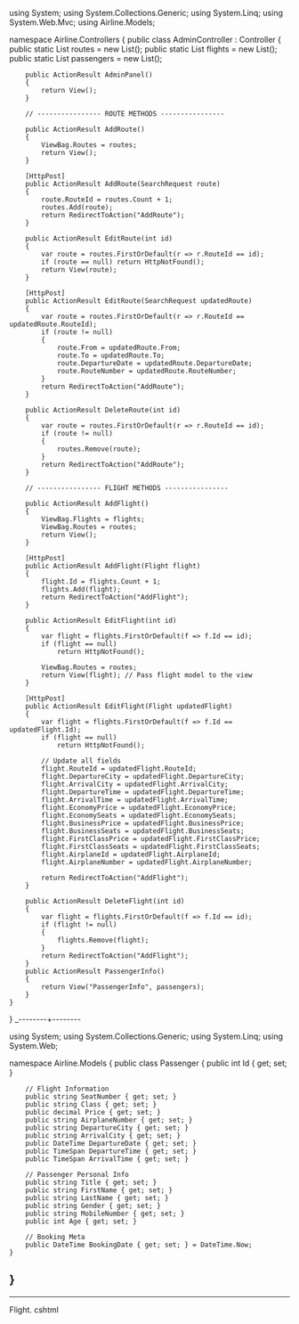 using System;
using System.Collections.Generic;
using System.Linq;
using System.Web.Mvc;
using Airline.Models;

namespace Airline.Controllers
{
    public class AdminController : Controller
    {
        public static List<SearchRequest> routes = new List<SearchRequest>();
        public static List<Flight> flights = new List<Flight>();
        public static List<Passenger> passengers = new List<Passenger>();

        public ActionResult AdminPanel()
        {
            return View();
        }

        // ---------------- ROUTE METHODS ----------------

        public ActionResult AddRoute()
        {
            ViewBag.Routes = routes;
            return View();
        }

        [HttpPost]
        public ActionResult AddRoute(SearchRequest route)
        {
            route.RouteId = routes.Count + 1;
            routes.Add(route);
            return RedirectToAction("AddRoute");
        }

        public ActionResult EditRoute(int id)
        {
            var route = routes.FirstOrDefault(r => r.RouteId == id);
            if (route == null) return HttpNotFound();
            return View(route);
        }

        [HttpPost]
        public ActionResult EditRoute(SearchRequest updatedRoute)
        {
            var route = routes.FirstOrDefault(r => r.RouteId == updatedRoute.RouteId);
            if (route != null)
            {
                route.From = updatedRoute.From;
                route.To = updatedRoute.To;
                route.DepartureDate = updatedRoute.DepartureDate;
                route.RouteNumber = updatedRoute.RouteNumber;
            }
            return RedirectToAction("AddRoute");
        }

        public ActionResult DeleteRoute(int id)
        {
            var route = routes.FirstOrDefault(r => r.RouteId == id);
            if (route != null)
            {
                routes.Remove(route);
            }
            return RedirectToAction("AddRoute");
        }

        // ---------------- FLIGHT METHODS ----------------

        public ActionResult AddFlight()
        {
            ViewBag.Flights = flights;
            ViewBag.Routes = routes;
            return View();
        }

        [HttpPost]
        public ActionResult AddFlight(Flight flight)
        {
            flight.Id = flights.Count + 1;
            flights.Add(flight);
            return RedirectToAction("AddFlight");
        }

        public ActionResult EditFlight(int id)
        {
            var flight = flights.FirstOrDefault(f => f.Id == id);
            if (flight == null)
                return HttpNotFound();

            ViewBag.Routes = routes;
            return View(flight); // Pass flight model to the view
        }

        [HttpPost]
        public ActionResult EditFlight(Flight updatedFlight)
        {
            var flight = flights.FirstOrDefault(f => f.Id == updatedFlight.Id);
            if (flight == null)
                return HttpNotFound();

            // Update all fields
            flight.RouteId = updatedFlight.RouteId;
            flight.DepartureCity = updatedFlight.DepartureCity;
            flight.ArrivalCity = updatedFlight.ArrivalCity;
            flight.DepartureTime = updatedFlight.DepartureTime;
            flight.ArrivalTime = updatedFlight.ArrivalTime;
            flight.EconomyPrice = updatedFlight.EconomyPrice;
            flight.EconomySeats = updatedFlight.EconomySeats;
            flight.BusinessPrice = updatedFlight.BusinessPrice;
            flight.BusinessSeats = updatedFlight.BusinessSeats;
            flight.FirstClassPrice = updatedFlight.FirstClassPrice;
            flight.FirstClassSeats = updatedFlight.FirstClassSeats;
            flight.AirplaneId = updatedFlight.AirplaneId;
            flight.AirplaneNumber = updatedFlight.AirplaneNumber;

            return RedirectToAction("AddFlight");
        }

        public ActionResult DeleteFlight(int id)
        {
            var flight = flights.FirstOrDefault(f => f.Id == id);
            if (flight != null)
            {
                flights.Remove(flight);
            }
            return RedirectToAction("AddFlight");
        }
        public ActionResult PassengerInfo()
        {
            return View("PassengerInfo", passengers);
        }
    }
}
_--------+--------

using System;
using System.Collections.Generic;
using System.Linq;
using System.Web;

namespace Airline.Models
{
    public class Passenger
    {
        public int Id { get; set; }

        // Flight Information
        public string SeatNumber { get; set; }
        public string Class { get; set; }
        public decimal Price { get; set; }
        public string AirplaneNumber { get; set; }
        public string DepartureCity { get; set; }
        public string ArrivalCity { get; set; }
        public DateTime DepartureDate { get; set; }
        public TimeSpan DepartureTime { get; set; }
        public TimeSpan ArrivalTime { get; set; }

        // Passenger Personal Info
        public string Title { get; set; }
        public string FirstName { get; set; }
        public string LastName { get; set; }
        public string Gender { get; set; }
        public string MobileNumber { get; set; }
        public int Age { get; set; }

        // Booking Meta
        public DateTime BookingDate { get; set; } = DateTime.Now;
    }

}
-----------------
-----------------
Flight. cshtml
